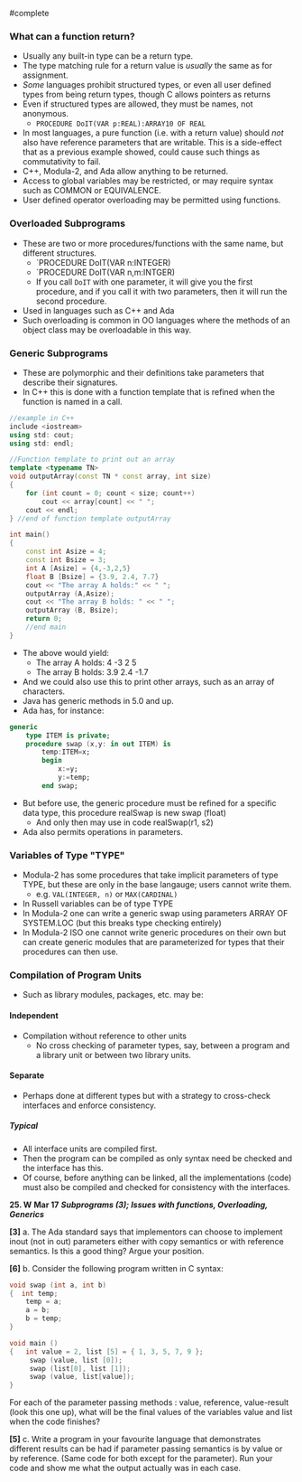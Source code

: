 #complete 
### What can a function return?
- Usually any built-in type can be a return type.
- The type matching rule for a return value is *usually* the same as for assignment.
- *Some* languages prohibit structured types, or even all user defined types from being return types, though C allows pointers as returns
- Even if structured types are allowed, they must be names, not anonymous.
	- `PROCEDURE DoIT(VAR p:REAL):ARRAY10 OF REAL`
- In most languages, a pure function (i.e. with a return value) should *not* also have reference parameters that are writable. This is a side-effect that as a previous example showed, could cause such things as commutativity to fail.
- C++, Modula-2, and Ada allow anything to be returned.
- Access to global variables may be restricted, or may require syntax such as COMMON or EQUIVALENCE.
- User defined operator overloading may be permitted using functions.
### Overloaded Subprograms
- These are two or more procedures/functions with the same name, but different structures.
	- `PROCEDURE DoIT(VAR n:INTEGER)
	- `PROCEDURE DoIT(VAR n,m:INTGER)
	- If you call `DoIT` with one parameter, it will give you the first procedure, and if you call it with two parameters, then it will run the second procedure.
- Used in languages such as C++ and Ada
- Such overloading is common in OO languages where the methods of an object class may be overloadable in this way.
### Generic Subprograms
- These are polymorphic and their definitions take parameters that describe their signatures.
- In C++ this is done with a function template that is refined when the function is named in a call.
```C++
//example in C++
include <iostream>
using std: cout;
using std: endl;

//Function template to print out an array
template <typename TN>
void outputArray(const TN * const array, int size)
{
	for (int count = 0; count < size; count++)
		cout << array[count] << " ";
	cout << endl;
} //end of function template outputArray

int main()
{
	const int Asize = 4;
	const int Bsize = 3;
	int A [Asize] = {4,-3,2,5}
	float B [Bsize] = {3.9, 2.4, 7.7}
	cout << "The array A holds:" << " ";
	outputArray (A,Asize);
	cout << "The array B holds: " << " ";
	outputArray (B, Bsize);
	return 0;
	//end main
}
```
- The above would yield:
	- The array A holds: 4 -3 2 5
	- The array B holds: 3.9 2.4 -1.7
- And we could also use this to print other arrays, such as an array of characters.
- Java has generic methods in 5.0 and up.
- Ada has, for instance:
```Ada
generic
	type ITEM is private;
	procedure swap (x,y: in out ITEM) is
		temp:ITEM=x;
		begin
			x:=y;
			y:=temp;
		end swap;
```
- But before use, the generic procedure must be refined for a specific data type, this procedure realSwap is new swap (float)
	- And only then may use in code realSwap(r1, s2)
- Ada also permits operations in parameters.
### Variables of Type "TYPE"
- Modula-2 has some procedures that take implicit parameters of type TYPE, but these are only in the base langauge; users cannot write them.
	- e.g. `VAL(INTEGER, n)` or `MAX(CARDINAL)`
- In Russell variables can be of type TYPE
- In Modula-2 one can write a generic swap using parameters ARRAY OF SYSTEM.LOC (but this breaks type checking entirely)
- In Modula-2 ISO one cannot write generic procedures on their own but can create generic modules that are parameterized for types that their procedures can then use.
### Compilation of Program Units
- Such as library modules, packages, etc. may be:
#### Independent
- Compilation without reference to other units
	- No cross checking of parameter types, say, between a program and a library unit or between two library units.
#### Separate
- Perhaps done at different types but with a strategy to cross-check interfaces and enforce consistency.
##### Typical
- All interface units are compiled first.
- Then the program can be compiled as only syntax need be checked and the interface has this.
- Of course, before anything can be linked, all the implementations (code) must also be compiled and checked for consistency with the interfaces.


**25. W** **Mar 17** **_Subprograms (3); Issues with functions, Overloading, Generics_** 

**[3]** a. The Ada standard says that implementors can choose to implement inout (not in out) parameters either with copy semantics or with reference semantics. Is this a good thing? Argue your position.

**[6]** b. Consider the following program written in C syntax:
```C
void swap (int a, int b)
{  int temp;
    temp = a;
    a = b;
    b = temp;
}

void main ()
{   int value = 2, list [5] = { 1, 3, 5, 7, 9 };
     swap (value, list [0]);
     swap (list[0], list [1]);
     swap (value, list[value]);
}
```
For each of the parameter passing methods : value, reference, value-result (look this one up), what will be the final values of the variables value and list when the code finishes?  

**[5]** c. Write a program in your favourite language that demonstrates different results can be had if parameter passing semantics is by value or by reference. (Same code for both except for the parameter). Run your code and show me what the output actually was in each case.